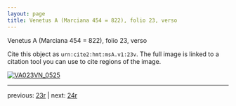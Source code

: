 ```yaml
---
layout: page
title: Venetus A (Marciana 454 = 822), folio 23, verso
---
```


Venetus A (Marciana 454 = 822), folio 23, verso

Cite this object as `urn:cite2:hmt:msA.v1:23v`.  The full image is linked to a citation tool you can use to cite regions of the image.

[![VA023VN_0525](http://www.homermultitext.org/iipsrv?IIIF=/project/homer/pyramidal/deepzoom/hmt/vaimg/2017a/VA023VN_0525.tif/full/800,/0/default.jpg)](http://www.homermultitext.org/ict2/?urn=urn:cite2:hmt:vaimg.2017a:VA023VN_0525) 

---

previous:  [23r](../23r/) | next: [24r](../24r/)